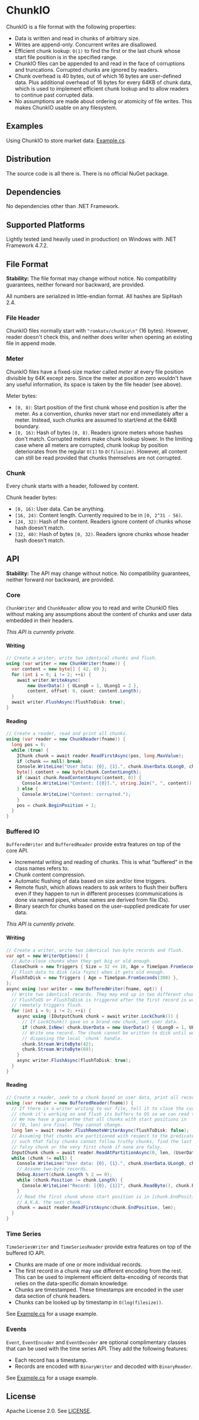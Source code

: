 # ChunkIO

ChunkIO is a file format with the following properties:

  * Data is written and read in chunks of arbitrary size.
  * Writes are append-only. Concurrent writes are disallowed.
  * Efficient chunk lookup: `O(1)` to find the first or the last chunk whose start file position is in the specified range.
  * ChunkIO files can be appended to and read in the face of corruptions and truncations. Corrupted chunks are ignored by readers.
  * Chunk overhead is 40 bytes, out of which 16 bytes are user-defined data. Plus additional overhead of 16 bytes for every 64KB of chunk data, which is used to implement efficient chunk lookup and to allow readers to continue past corrupted data.
  * No assumptions are made about ordering or atomicity of file writes. This makes ChunkIO usable on any filesystem.

## Examples

Using ChunkIO to store market data: [Example.cs](https://github.com/romkatv/ChunkIO/blob/master/Example/Example.cs).

## Distribution

The source code is all there is. There is no official NuGet package.

## Dependencies

No dependencies other than .NET Framework.

## Supported Platforms

Lightly tested (and heavily used in production) on Windows with .NET Framework 4.7.2.

## File Format

**Stability:** The file format may change without notice. No compatibility guarantees, neither forward nor backward, are provided.

All numbers are serialized in little-endian format. All hashes are SipHash 2.4.

### File Header

ChunkIO files normally start with `"romkatv/chunkio\n"` (16 bytes). However, reader doesn't check this, and neither does writer when opening an existing file in append mode.

### Meter

ChunkIO files have a fixed-size marker called *meter* at every file position divisible by 64K except zero. Since the meter at position zero wouldn't have any useful information, its space is taken by the file header (see above).

Meter bytes:

  * `[0, 8)`: Start position of the first chunk whose end position is after the meter. As a convention, chunks never start nor end immediately after a meter. Instead, such chunks are assumed to start/end at the 64KB boundary.
  * `[8, 16)`: Hash of bytes `[0, 8)`. Readers ignore meters whose hashes don't match. Corrupted meters make chunk lookup slower. In the limiting case where all meters are corrupted, chunk lookup by position deteriorates from the regular `O(1)` to `O(filesize)`. However, all content can still be read provided that chunks themselves are not corrupted.

### Chunk

Every chunk starts with a header, followed by content.

Chunk header bytes:

  * `[0, 16)`: User data. Can be anything.
  * `[16, 24)`: Content length. Currently required to be in `[0, 2^31 - 56)`.
  * `[24, 32)`: Hash of the content. Readers ignore content of chunks whose hash doesn't match.
  * `[32, 40)`: Hash of bytes `[0, 32)`. Readers ignore chunks whose header hash doesn't match.

## API

**Stability:** The API may change without notice. No compatibility guarantees, neither forward nor backward, are provided.

### Core

`ChunkWriter` and `ChunkReader` allow you to read and write ChunkIO files without making any assumptions about the content of chunks and user data embedded in their headers.

*This API is currently private.*

#### Writing

```csharp
// Create a writer, write two identical chunks and flush.
using (var writer = new ChunkWriter(fname)) {
  var content = new byte[] { 42, 69 };
  for (int i = 0; i != 2; ++i) {
    await writer.WriteAsync(
        new UserData() { ULong0 = 1, ULong1 = 2 },
        content, offset: 0, count: content.Length);
  }
  await writer.FlushAsync(flushToDisk: true);
}
```

#### Reading

```csharp
// Create a reader, read and print all chunks.
using (var reader = new ChunkReader(fname)) {
  long pos = 0;
  while (true) {
    IChunk chunk = await reader.ReadFirstAsync(pos, long.MaxValue);
    if (chunk == null) break;
    Console.WriteLine("User data: {0}, {1}.", chunk.UserData.ULong0, chunk.UserData.ULong1);
    byte[] content = new byte[chunk.ContentLength];
    if (await chunk.ReadContentAsync(content, 0)) {
      Console.WriteLine("Content: [{0}].", string.Join(", ", content));
    } else {
      Console.WriteLine("Content: corrupted.");
    }
    pos = chunk.BeginPosition + 1;
  }
}
```

### Buffered IO

`BufferedWriter` and `BufferedReader` provide extra features on top of the core API.

  * Incremental writing and reading of chunks. This is what "buffered" in the class names refers to.
  * Chunk content compression.
  * Automatic flushing of data based on size and/or time triggers.
  * Remote flush, which allows readers to ask writers to flush their buffers even if they happen to run in different processes (communications is done via named pipes, whose names are derived from file IDs).
  * Binary search for chunks based on the user-supplied predicate for user data.

*This API is currently private.*

#### Writing

```csharp
// Create a writer, write two identical two-byte records and flush.
var opt = new WriterOptions() {
  // Auto-close chunks when they get big or old enough.
  CloseChunk = new Triggers { Size = 32 << 10, Age = TimeSpan.FromSeconds(60) },
  // Flush data to disk (ala fsync) when it gets old enough.
  FlushToDisk = new Triggers { Age = TimeSpan.FromSeconds(300) },
};
async using (var writer = new BufferedWriter(fname, opt)) {
  // Write two identical records. They may end up in two different chunks if CloseChunk,
  // FlushToOS or FlushToDisk is triggered after the first record is written. Or if a reader
  // remotely triggers flush.
  for (int i = 0; i != 2; ++i) {
    async using (IOutputChunk chunk = await writer.LockChunk()) {
      // If LockChunk() gave us a brand new chunk, set user data.
      if (chunk.IsNew) chunk.UserData = new UserData() { ULong0 = 1, ULong1 = 2 };
      // Write one record. The chunk cannot be written to disk until we unlock it by
      // disposing the local `chunk` handle.
      chunk.Stream.WriteByte(42);
      chunk.Stream.WriteByte(69);
    }
    async writer.FlushAsync(flushToDisk: true);
  }
}
```

#### Reading

```csharp
// Create a reader, seek to a chunk based on user data, print all records in the following chunks.
using (var reader = new BufferedReader(fname)) {
  // If there is a writer writing to our file, tell it to close the current
  // chunk it's working on and flush its buffers to OS so we can read them.
  // We now have a guarantee that all chunks with start positions in
  // [0, len) are final. They cannot change.
  long len = await reader.FlushRemoteWriterAsync(flushToDisk: false);
  // Assuming that chunks are partitioned with respect to the predicate
  // such that falsy chunks cannot follow truthy chunks, find the last
  // falsy chunk or the very first chunk if none are falsy.
  InputChunk chunk = await reader.ReadAtPartitionAsync(0, len, (UserData d) => d.ULong1 > 1);
  while (chunk != null) {
    Console.WriteLine("User data: {0}, {1}.", chunk.UserData.ULong0, chunk.UserData.ULong1);
    // Assume two-byte records.
    Debug.Assert(chunk.Length % 2 == 0);
    while (chunk.Position != chunk.Length) {
      Console.WriteLine("Record: [{0}, {1}]", chunk.ReadByte(), chunk.ReadByte());
    }
    // Read the first chunk whose start position is in [chunk.EndPosition, len).
    // A.K.A. the next chunk.
    chunk = await reader.ReadFirstAsync(chunk.EndPosition, len);
  }
}
```

### Time Series

`TimeSeriesWriter` and `TimeSeriesReader` provide extra features on top of the buffered IO API.

  * Chunks are made of one or more individual records.
  * The first record in a chunk may use different encoding from the rest. This can be used to implement efficient delta-encoding of records that relies on the data-specific domain knowledge.
  * Chunks are timestamped. These timestamps are encoded in the user data section of chunk headers.
  * Chunks can be looked up by timestamp in `O(log(filesize))`.

See [Example.cs](https://github.com/romkatv/ChunkIO/blob/master/Example/Example.cs) for a usage example.

### Events

`Event`, `EventEncoder` and `EventDecoder` are optional complimentary classes that can be used with the time series API. They add the following features:

  * Each record has a timestamp.
  * Records are encoded with `BinaryWriter` and decoded with `BinaryReader`.

See [Example.cs](https://github.com/romkatv/ChunkIO/blob/master/Example/Example.cs) for a usage example.

## License

Apache License 2.0. See [LICENSE](https://github.com/romkatv/ChunkIO/blob/master/LICENSE).
